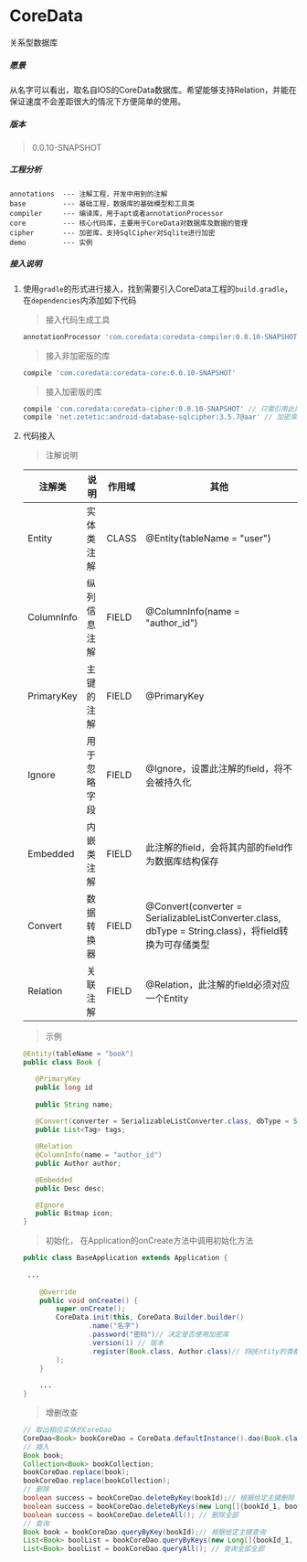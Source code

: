# CoreData
关系型数据库



##### 愿景

从名字可以看出，取名自IOS的CoreData数据库。希望能够支持Relation，并能在保证速度不会差距很大的情况下方便简单的使用。


##### 版本
> 0.0.10-SNAPSHOT

##### 工程分析

```
annotations  --- 注解工程，开发中用到的注解
base         --- 基础工程，数据库的基础模型和工具类
compiler     --- 编译库，用于apt或者annotationProcessor
core         --- 核心代码库，主要用于CoreData对数据库及数据的管理
cipher       --- 加密库，支持SqlCipher对Sqlite进行加密
demo         --- 实例
```

##### 接入说明

1. 使用`gradle`的形式进行接入，找到需要引入CoreData工程的`build.gradle`，在`dependencies`内添加如下代码

   > 接入代码生成工具

   ```groovy
   annotationProcessor 'com.coredata:coredata-compiler:0.0.10-SNAPSHOT'
   ```
   > 接入非加密版的库

   ```groovy
   compile 'com.coredata:coredata-core:0.0.10-SNAPSHOT'
   ```
   > 接入加密版的库

   ```groovy
   compile 'com.coredata:coredata-cipher:0.0.10-SNAPSHOT' // 只需引用此库即可
   compile 'net.zetetic:android-database-sqlcipher:3.5.7@aar' // 加密库，目前可以支持3.5.7
   ```

2. 代码接入

   > 注解说明

   | 注解类        | 说明     | 作用域   | 其他                                       |
   | ---------- | ------ | ----- | ---------------------------------------- |
   | Entity     | 实体类注解  | CLASS | @Entity(tableName = "user")              |
   | ColumnInfo | 纵列信息注解 | FIELD | @ColumnInfo(name = "author_id")          |
   | PrimaryKey | 主键的注解  | FIELD | @PrimaryKey                              |
   | Ignore     | 用于忽略字段 | FIELD | @Ignore，设置此注解的field，将不会被持久化              |
   | Embedded   | 内嵌类注解  | FIELD | 此注解的field，会将其内部的field作为数据库结构保存           |
   | Convert    | 数据转换器  | FIELD | @Convert(converter = SerializableListConverter.class, dbType = String.class)，将field转换为可存储类型 |
   | Relation   | 关联注解   | FIELD | @Relation，此注解的field必须对应一个Entity          |

   > 示例

    ```java
   @Entity(tableName = "book")
   public class Book {

       @PrimaryKey
       public long id
       
       public String name;
       
       @Convert(converter = SerializableListConverter.class, dbType = String.class)
       public List<Tag> tags;

       @Relation
       @ColumnInfo(name = "author_id")
       public Author author;

       @Embedded
       public Desc desc;

       @Ignore
       public Bitmap icon;
   }
    ```
   > 初始化， 在Application的onCreate方法中调用初始化方法
   ```java
   public class BaseApplication extends Application {
   	
   	...
   	
       @Override
       public void onCreate() {
           super.onCreate();
           CoreData.init(this, CoreData.Builder.builder()
                   .name("名字")
                   .password("密码")// 决定是否使用加密库
                   .version(1) // 版本
                   .register(Book.class, Author.class)// 将@Entity的类都加进这里
           );
       }
       
       ...
   }
   ```
   > 增删改查
   ```java
   // 取出相应实体的CoreDao
   CoreDao<Book> bookCoreDao = CoreData.defaultInstance().dao(Book.class);
   // 插入
   Book book;
   Collection<Book> bookCollection;
   bookCoreDao.replace(book);
   bookCoreDao.replace(bookCollection);
   // 删除
   boolean success = bookCoreDao.deleteByKey(bookId);// 根据给定主键删除
   boolean success = bookCoreDao.deleteByKeys(new Long[]{bookId_1, bookId_2, bookId_3});// 根据给定主键数组删除
   boolean success = bookCoreDao.deleteAll(); // 删除全部
   // 查询
   Book book = bookCoreDao.queryByKey(bookId);// 根据给定主键查询
   List<Book> boolList = bookCoreDao.queryByKeys(new Long[]{bookId_1, bookId_2, bookId_3});// 根据给定主键数组查询
   List<Book> boolList = bookCoreDao.queryAll(); // 查询全部全部
   ```